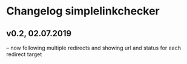 # Changelog simplelinkchecker

## v0.2, 02.07.2019
– now following multiple redirects and showing url and status for each redirect target